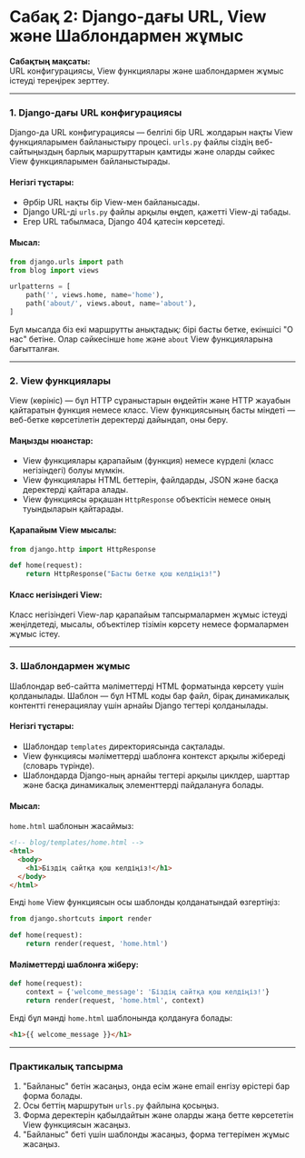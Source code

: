 
# Сабақ 2: Django-дағы URL, View және Шаблондармен жұмыс

**Сабақтың мақсаты:**  
URL конфигурациясы, View функциялары және шаблондармен жұмыс істеуді тереңірек зерттеу.

---

### 1. Django-дағы URL конфигурациясы

Django-да URL конфигурациясы — белгілі бір URL жолдарын нақты View функцияларымен байланыстыру процесі. `urls.py` файлы сіздің веб-сайтыңыздың барлық маршруттарын қамтиды және оларды сәйкес View функцияларымен байланыстырады.

#### Негізгі тұстары:
- Әрбір URL нақты бір View-мен байланысады.
- Django URL-ді `urls.py` файлы арқылы өңдеп, қажетті View-ді табады.
- Егер URL табылмаса, Django 404 қатесін көрсетеді.

#### Мысал:

```python
from django.urls import path
from blog import views

urlpatterns = [
    path('', views.home, name='home'),
    path('about/', views.about, name='about'),
]
```

Бұл мысалда біз екі маршрутты анықтадық: бірі басты бетке, екіншісі "О нас" бетіне. Олар сәйкесінше `home` және `about` View функцияларына бағытталған.

---

### 2. View функциялары

View (көрініс) — бұл HTTP сұраныстарын өңдейтін және HTTP жауабын қайтаратын функция немесе класс. View функциясының басты міндеті — веб-бетке көрсетілетін деректерді дайындап, оны беру.

#### Маңызды нюанстар:
- View функциялары қарапайым (функция) немесе күрделі (класс негізіндегі) болуы мүмкін.
- View функциялары HTML беттерін, файлдарды, JSON және басқа деректерді қайтара алады.
- View функциясы әрқашан `HttpResponse` объектісін немесе оның туындыларын қайтарады.

#### Қарапайым View мысалы:

```python
from django.http import HttpResponse

def home(request):
    return HttpResponse("Басты бетке қош келдіңіз!")
```

#### Класс негізіндегі View:
Класс негізіндегі View-лар қарапайым тапсырмалармен жұмыс істеуді жеңілдетеді, мысалы, объектілер тізімін көрсету немесе формалармен жұмыс істеу.

---

### 3. Шаблондармен жұмыс

Шаблондар веб-сайтта мәліметтерді HTML форматында көрсету үшін қолданылады. Шаблон — бұл HTML коды бар файл, бірақ динамикалық контентті генерациялау үшін арнайы Django тегтері қолданылады.

#### Негізгі тұстары:
- Шаблондар `templates` директориясында сақталады.
- View функциясы мәліметтерді шаблонға контекст арқылы жібереді (словарь түрінде).
- Шаблондарда Django-ның арнайы тегтері арқылы циклдер, шарттар және басқа динамикалық элементтерді пайдалануға болады.

#### Мысал:

`home.html` шаблонын жасаймыз:

```html
<!-- blog/templates/home.html -->
<html>
  <body>
    <h1>Біздің сайтқа қош келдіңіз!</h1>
  </body>
</html>
```

Енді `home` View функциясын осы шаблонды қолданатындай өзгертіңіз:

```python
from django.shortcuts import render

def home(request):
    return render(request, 'home.html')
```

#### Мәліметтерді шаблонға жіберу:

```python
def home(request):
    context = {'welcome_message': 'Біздің сайтқа қош келдіңіз!'}
    return render(request, 'home.html', context)
```

Енді бұл мәнді `home.html` шаблонында қолдануға болады:

```html
<h1>{{ welcome_message }}</h1>
```

---

### Практикалық тапсырма

1. "Байланыс" бетін жасаңыз, онда есім және email енгізу өрістері бар форма болады.
2. Осы беттің маршрутын `urls.py` файлына қосыңыз.
3. Форма деректерін қабылдайтын және оларды жаңа бетте көрсететін View функциясын жасаңыз.
4. "Байланыс" беті үшін шаблонды жасаңыз, форма тегтерімен жұмыс жасаңыз.
